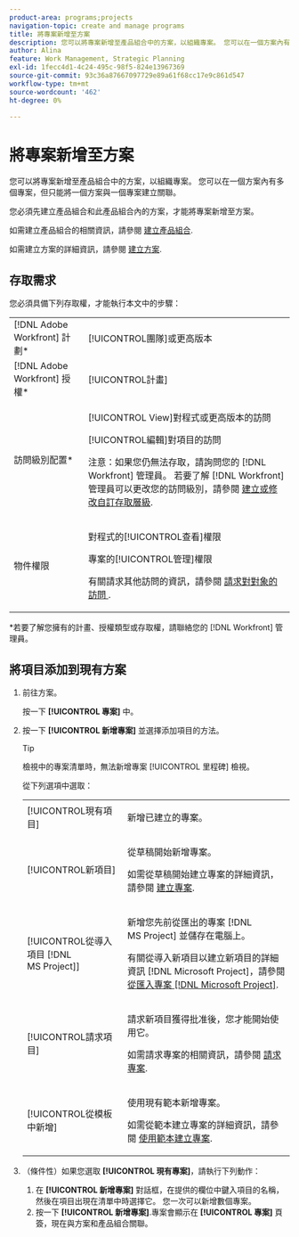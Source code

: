 ```yaml
---
product-area: programs;projects
navigation-topic: create and manage programs
title: 將專案新增至方案
description: 您可以將專案新增至產品組合中的方案，以組織專案。 您可以在一個方案內有多個專案，但只能將一個方案與一個專案建立關聯。
author: Alina
feature: Work Management, Strategic Planning
exl-id: 1fecc4d1-4c24-495c-98f5-824e13967369
source-git-commit: 93c36a87667097729e89a61f68cc17e9c861d547
workflow-type: tm+mt
source-wordcount: '462'
ht-degree: 0%

---
```


# 將專案新增至方案

您可以將專案新增至產品組合中的方案，以組織專案。 您可以在一個方案內有多個專案，但只能將一個方案與一個專案建立關聯。

您必須先建立產品組合和此產品組合內的方案，才能將專案新增至方案。

如需建立產品組合的相關資訊，請參閱 [建立產品組合](../../../manage-work/portfolios/create-and-manage-portfolios/create-portfolios.md).

如需建立方案的詳細資訊，請參閱 [建立方案](../../../manage-work/portfolios/create-and-manage-programs/create-program.md).

## 存取需求

您必須具備下列存取權，才能執行本文中的步驟：

<table style="table-layout:auto"> 
 <col> 
 <col> 
 <tbody> 
  <tr> 
   <td role="rowheader">[!DNL Adobe Workfront] 計劃*</td> 
   <td> <p>[!UICONTROL團隊]或更高版本</p> </td> 
  </tr> 
  <tr> 
   <td role="rowheader">[!DNL Adobe Workfront] 授權*</td> 
   <td> <p>[!UICONTROL計畫] </p> </td> 
  </tr> 
  <tr> 
   <td role="rowheader">訪問級別配置*</td> 
   <td> <p>[!UICONTROL View]對程式或更高版本的訪問</p> <p>[!UICONTROL編輯]對項目的訪問</p> <p>注意：如果您仍無法存取，請詢問您的 [!DNL Workfront] 管理員。 若要了解 [!DNL Workfront] 管理員可以更改您的訪問級別，請參閱 <a href="../../../administration-and-setup/add-users/configure-and-grant-access/create-modify-access-levels.md" class="MCXref xref">建立或修改自訂存取層級</a>.</p> </td> 
  </tr> 
  <tr> 
   <td role="rowheader">物件權限</td> 
   <td> <p>對程式的[!UICONTROL查看]權限</p> <p>專案的[!UICONTROL管理]權限</p> <p>有關請求其他訪問的資訊，請參閱 <a href="../../../workfront-basics/grant-and-request-access-to-objects/request-access.md" class="MCXref xref">請求對對象的訪問 </a>.</p> </td> 
  </tr> 
 </tbody> 
</table>

&#42;若要了解您擁有的計畫、授權類型或存取權，請聯絡您的 [!DNL Workfront] 管理員。

## 將項目添加到現有方案

1. 前往方案。

   按一下 **[!UICONTROL 專案]** 中。

1. 按一下 **[!UICONTROL 新增專案]** 並選擇添加項目的方法。

   >[!TIP]
   >
   >檢視中的專案清單時，無法新增專案 [!UICONTROL 里程碑] 檢視。

   從下列選項中選取：

   <table style="table-layout:auto"> 
    <col> 
    <col> 
    <tbody> 
     <tr> 
      <td role="rowheader">[!UICONTROL現有項目]</td> 
      <td> <p>新增已建立的專案。</p> </td> 
     </tr> 
     <tr> 
      <td role="rowheader">[!UICONTROL新項目]</td> 
      <td> <p>從草稿開始新增專案。 </p> <p>如需從草稿開始建立專案的詳細資訊，請參閱 <a href="../../../manage-work/projects/create-projects/create-project.md" class="MCXref xref">建立專案</a>. </p> </td> 
     </tr> 
     <tr> 
      <td role="rowheader">[!UICONTROL從導入項目 [!DNL MS Project]] </td> 
      <td> <p>新增您先前從匯出的專案 [!DNL MS Project] 並儲存在電腦上。 </p> <p>有關從導入新項目以建立新項目的詳細資訊 [!DNL Microsoft Project]，請參閱 <a href="../../../manage-work/projects/create-projects/import-project-from-ms-project.md" class="MCXref xref">從匯入專案 [!DNL Microsoft Project]</a>.</p> </td> 
     </tr> 
     <tr> 
      <td role="rowheader">[!UICONTROL請求項目]</td> 
      <td> <p>請求新項目獲得批准後，您才能開始使用它。</p> <p>如需請求專案的相關資訊，請參閱 <a href="../../../manage-work/projects/create-projects/request-project.md">請求專案</a>. </p> </td> 
     </tr> 
     <tr> 
      <td role="rowheader">[!UICONTROL從模板中新增]</td> 
      <td> <p>使用現有範本新增專案。 </p> <p>如需從範本建立專案的詳細資訊，請參閱 <a href="../../../manage-work/projects/create-projects/create-project-from-template.md" class="MCXref xref">使用範本建立專案</a>.</p> </td> 
     </tr> 
    </tbody> 
   </table>

1. （條件性）如果您選取 **[!UICONTROL 現有專案]**，請執行下列動作：

   1. 在 **[!UICONTROL 新增專案]** 對話框，在提供的欄位中鍵入項目的名稱，然後在項目出現在清單中時選擇它。 您一次可以新增數個專案。
   1. 按一下 **[!UICONTROL 新增專案]**.**&#x200B;**&#x200B;專案會顯示在 **[!UICONTROL 專案]** 頁簽，現在與方案和產品組合關聯。 
